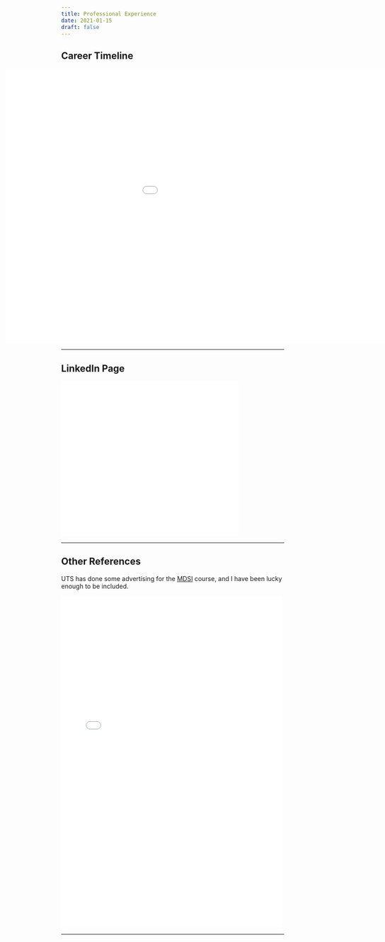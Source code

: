 ```yaml
---
title: Professional Experience
date: 2021-01-15
draft: false
---
```


<style>
    .career-container {
        position:relative;
        border:none; 
        width:100vw; 
        position:relative;
        left: -25%;
        right: -25%;
    }
    .career-box {
        height:auto;
        width:1220px;
        height:620px;
    }
    .border-box {
        border:1px black;
    }


</style>

## Career Timeline

<!-- Career timeline -->
<div class="career-container">
    <iframe class="career-box" src="../docs/career.html" frameborder="none"></iframe>
</div>

---

## LinkedIn Page

<!-- 
<script type="text/javascript" src="https://platform.linkedin.com/badges/js/profile.js" async defer></script>
<div
    class="LI-profile-badge"
    data-version="v1" 
    data-size="large" 
    data-locale="en_US" 
    data-type="vertical" 
    data-theme="light" 
    data-vanity="chrimaho"
>
    <a 
        class="LI-simple-link" 
        href='https://au.linkedin.com/in/chrimaho?trk=profile-badge'
    >
    </a>
</div>
-->

<!-- Direct link to LinkedIn page -->

<iframe src="../docs/linkedin.html" scrolling="no" style="width:400px; height:350px;" frameborder="none"></iframe>

---

## Other References

<!-- UTS reference on Facebook -->

UTS has done some advertising for the [MDSI](https://www.uts.edu.au/future-students/find-a-course/master-data-science-and-innovation) course, and I have been lucky enough to be included.

<iframe src="../docs/facebook.html" scrolling="no" frameborder="none" style="width:500px;height:750px"></iframe>

---

